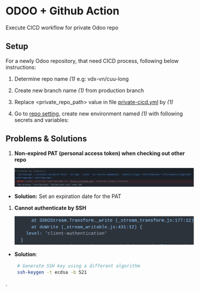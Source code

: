 # ODOO + Github Action

Execute CICD workflow for private Odoo repo

## Setup

For a newly Odoo repository, that need CICD process, following below instructions:

1. Determine repo name *(1)*
e.g: vdx-vn/cuu-long

1. Create new branch  name *(1)* from production branch

1. Replace <private_repo_path> value in file [private-cicd.yml](.github/workflows/private-cicd.yml) by *(1)*

1. Go to [repo setting](https://github.com/xmars4/odoo-cicd-executor/settings/secrets/actions), create new environment named *(1)*
with following secrets and variables:

## Problems & Solutions

1. **Non-expired PAT (personal access token) when checking out other repo**

    ![img/erro_non_expired_token.png](img/erro_non_expired_token.png)

- **Solution:** Set an expiration date for the PAT

1. **Cannot authenticate by SSH**

   ![img/erro_ssh_action.png](img/erro_ssh_action.png)

- **Solution**:

    ```bash
     # Generate SSH key using a different algorithm
     ssh-keygen -t ecdsa -b 521
     ```

.
